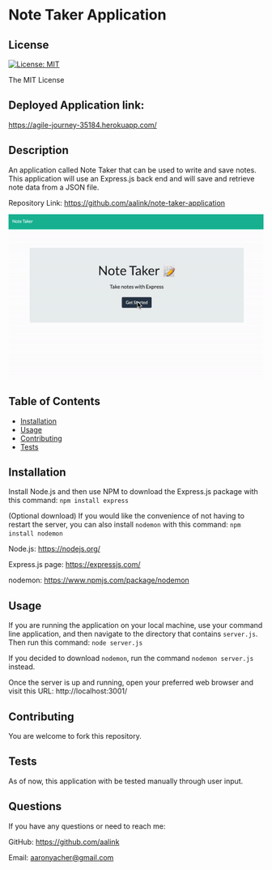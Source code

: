 # Note Taker Application


  ## License
  [![License: MIT](https://img.shields.io/badge/License-MIT-yellow.svg)](https://opensource.org/licenses/MIT)
  
  The MIT License

## Deployed Application link:

https://agile-journey-35184.herokuapp.com/


## Description
An application called Note Taker that can be used to write and save notes. This application will use an Express.js back end and will save and retrieve note data from a JSON file.

Repository Link: https://github.com/aalink/note-taker-application

![Gif Demonstration](/public/assets/images/note-taker-app.gif)

## Table of Contents

- [Installation](#installation)
- [Usage](#usage)
- [Contributing](#contributing)
- [Tests](#tests)

## Installation
Install Node.js and then use NPM to download the Express.js package with this command: `npm install express`

(Optional download) If you would like the convenience of not having to restart the server, you can also install `nodemon` with this command: `npm install nodemon`

Node.js: https://nodejs.org/

Express.js page: https://expressjs.com/

nodemon: https://www.npmjs.com/package/nodemon
## Usage
If you are running the application on your local machine, use your command line application, and then navigate to the directory that contains `server.js`. Then run this command: `node server.js`

If you decided to download `nodemon`, run the command `nodemon server.js` instead.

Once the server is up and running, open your preferred web browser and visit this URL: http://localhost:3001/
## Contributing
You are welcome to fork this repository.
## Tests
As of now, this application with be tested manually through user input.
## Questions
If you have any questions or need to reach me:

GitHub: https://github.com/aalink

Email: aaronyacher@gmail.com

